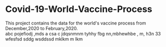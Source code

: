 # Covid-19-World-Vaccine-Process
This project contains  the data for the world's vaccine process from December,2020 to February,2020.  
abc
pojefiodj
,mds a
csa c
jdqsnmnm
tyhhy
fbg
nn,mbhewhbe
, m,
h3n
33
wfesfsd
sddg
wsddssd
mklkm
m  lkm
